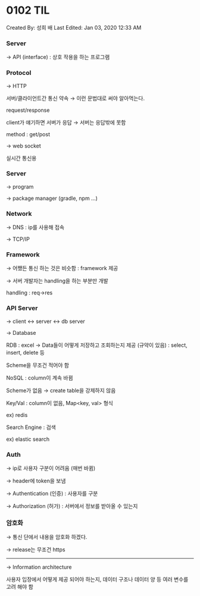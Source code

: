 # 0102 TIL

Created By: 성희 배
Last Edited: Jan 03, 2020 12:33 AM

### Server

→ API (interface) : 상호 작용을 하는 프로그램

### Protocol

→ HTTP

서버/클라이언트간 통신 약속 → 이런 문법대로 써야 알아먹는다.

request/response

client가 얘기하면 서버가 응답 → 서버는 응답밖에 못함

method : get/post

→ web socket 

실시간 통신용

### Server

→ program

→ package manager (gradle, npm ...)

### Network

→ DNS : ip를 사용해 접속

→ TCP/IP

### Framework

→ 어쨌든 통신 하는 것은 비슷함 : framework 제공

→ 서버 개발자는 handling을 하는 부분만 개발

handling : req→res

### API Server

→ client ↔ server ↔ db server

→ Database

RDB : excel → Data들이 어떻게 저장하고 조회하는지 제공 (규약이 있음) : select, insert, delete 등

Scheme을 무조건 적어야 함

NoSQL : column이 계속 바뀜

Scheme가 없음 → create table을 강제하지 않음

Key/Val : column이 없음, Map<key, val> 형식

ex) redis

Search Engine : 검색

ex) elastic search

### Auth

→ ip로 사용자 구분이 어려움 (매번 바뀜)

→ header에 token을 보냄

→ Authentication (인증) : 사용자를 구분

→ Authorization (허가) : 서버에서 정보를 받아올 수 있는지

### 암호화

→ 통신 단에서 내용을 암호화 하겠다.

→ release는 무조건 https

---

→ Information architecture

사용자 입장에서 어떻게 제공 되어야 하는지, 데이터 구조나 데이터 양 등 여러 변수를 고려 해야 함
